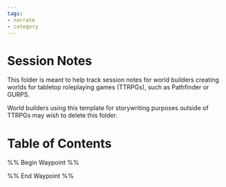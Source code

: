 ```yaml
---
tags:
- narrate
- category
---
```

# Session Notes
This folder is meant to help track session notes for world builders creating worlds for tabletop roleplaying games (TTRPGs), such as Pathfinder or GURPS.

World builders using this template for storywriting purposes outside of TTRPGs may wish to delete this folder.
# Table of Contents
%% Begin Waypoint %%


%% End Waypoint %%
